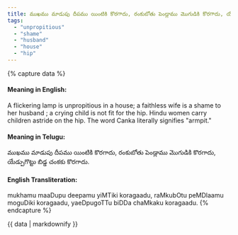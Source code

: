 ```yaml
---
title: ముఖము మాడుపు దీపము యింటికి కొరగాదు, రంకుబోతు పెండ్లాము మొగుడికి కొరగాదు, యేడ్పుగొట్టు బిడ్డ చంకకు కొరగాదు.
tags:
  - "unpropitious"
  - "shame"
  - "husband"
  - "house"
  - "hip"
---
```


{% capture data %}
#### Meaning in English:
A flickering lamp is unpropitious in a house; a faithless wife is a shame to her husband ; a crying child is not fit for the hip.
Hindu women carry children astride on the hip. The word Canka literally signifies "armpit."

#### Meaning in Telugu:
ముఖము మాడుపు దీపము యింటికి కొరగాదు, రంకుబోతు పెండ్లాము మొగుడికి కొరగాదు, యేడ్పుగొట్టు బిడ్డ చంకకు కొరగాదు.

#### English Transliteration:
mukhamu maaDupu deepamu yiMTiki koragaadu, raMkubOtu peMDlaamu moguDiki koragaadu, yaeDpugoTTu biDDa chaMkaku koragaadu.
{% endcapture %}

<div class="notice">{{ data | markdownify }}</div>

